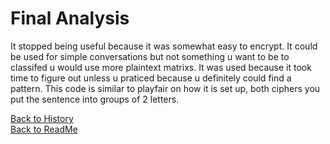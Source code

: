 # Final Analysis

It stopped being useful because it was somewhat easy to encrypt. It could be used for simple conversations but not something u want to be to classifed u would use more plaintext matrixs. 
It was used because it took time to figure out unless u praticed because u definitely could find a pattern.
This code is similar to playfair on how it is set up, both ciphers you put the sentence into groups of 2 letters.


[Back to History](https://github.com/EPHS-CyberSecurity-2020-Hour1/CipherProject/blob/foursquarecipher/foursquarecipher_history.md)  
[Back to ReadMe](https://github.com/EPHS-CyberSecurity-2020-Hour1/CipherProject/blob/main/README.md)
